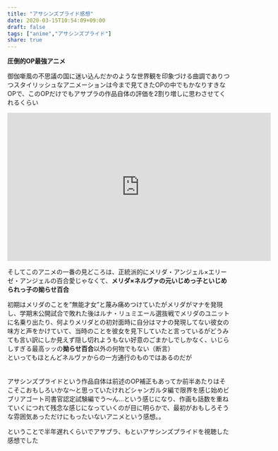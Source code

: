 ```yaml
---
title: "アサシンズプライド感想"
date: 2020-03-15T10:54:09+09:00
draft: false
tags: ["anime","アサシンズプライド"]
share: true
---
```

**圧倒的OP最強アニメ**  
  
御伽噺風の不思議の国に迷い込んだかのような世界観を印象づける曲調でありつつスタイリッシュなアニメーションは今まで見てきたOPの中でもかなりすきなOPで、このOPだけでもアサプラの作品自体の評価を2割り増しに思わさせてくれるくらい  
<iframe width="596.5" height="335.5" src="https://www.youtube.com/embed/w4akozTeiis" frameborder="0" allow="accelerometer; autoplay; encrypted-media; gyroscope; picture-in-picture" allowfullscreen></iframe>  
  
そしてこのアニメの一番の見どころは、正統派的にメリダ・アンジェル×エリーゼ・アンジェルの百合愛じゃなくて、**メリダ×ネルヴァの元いじめっ子といじめられっ子の拗らせ百合**  
  
初期はメリダのことを”無能才女”と蔑み痛めつけていたがメリダがマナを発現し、学期末公開試合で敗れた後はルナ・リュミエール選抜戦でメリダのユニットに名乗り出たり、何よりメリダとの初対面時に自分はマナの発現してない彼女の味方と声をかけていて、当時のことを彼女を見下していたと言っているがどうみても言い訳にしか見えず隠し切れようもない好意のごまかしでしかなく、いじらしすぎる最高ッッの**拗らせ百合**以外の何物でもない（断言）  
といってもほとんどネルヴァからの一方通行のものではあるのだが  
  　
  
アサシンズプライドという作品自体は前述のOP補正もあってか前半あたりはそこそこおもしろいかな～と思っていたけれどシャンガルタ編で限界を感じ始めビブリアゴート司書官認定試験編でう～ん...という感じになり、作画も話数を重ねていくにつれて残念な感じになっていくのが目に明らかで、最初がおもしろそうな雰囲気あっただけにもったいないアニメという感想。。  
  
ということで半年遅れくらいでアサプラ、もといアサシンズプライドを視聴した感想でした